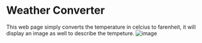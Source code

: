 # Weather Converter

This web page simply converts the temperature in celcius to farenheit, it will display an image as well to describe the tempeture. 
![image](https://user-images.githubusercontent.com/25715005/110728041-eedcbb00-81e1-11eb-9c25-439f6d0d9eee.png)
